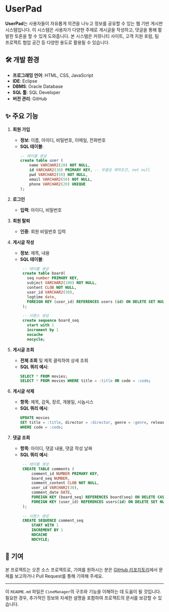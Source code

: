 # UserPad



**UserPad**는 사용자들이 자유롭게 의견을 나누고 정보를 공유할 수 있는 웹 기반 게시판 시스템입니다. 이 시스템은 사용자가 다양한 주제로 게시글을 작성하고, 댓글을 통해 활발한 토론을 할 수 있게 도와줍니다. 본 시스템은 커뮤니티 사이트, 고객 지원 포럼, 팀 프로젝트 협업 공간 등 다양한 용도로 활용될 수 있습니다.

## 🛠️ 개발 환경

- **프로그래밍 언어**: HTML, CSS, JavaScript
- **IDE**: Eclipse
- **DBMS**: Oracle Database
- **SQL 툴**: SQL Developer
- **버전 관리**: GitHub


## ✨ 주요 기능

1. **회원 가입**
   - **정보**: 이름, 아이디, 비밀번호, 이메일, 전화번호
   - **SQL 테이블**:
     ```sql
     -- 테이블 생성
     create table user (
    	 name VARCHAR2(20) NOT NULL,
    	 id VARCHAR2(30) PRIMARY KEY, -- 무결성 제약조건, not null
    	 pwd VARCHAR2(50) NOT NULL,
    	 email VARCHAR2(50) NOT NULL,
    	 phone VARCHAR2(20) UNIQUE
     );
     ```

2. **로그인**
   - **입력**: 아이디, 비밀번호

<!-- 3. **회원 정보 수정**
   - **수정**: 현재 비밀번호와 일치해야 수정 가능 -->

3. **회원 탈퇴**
   - **인증**: 회원 비밀번호 입력

4. **게시글 작성**
   - **정보**: 제목, 내용
   - **SQL 테이블**:
     ```sql
      -- 테이블 생성
      create table board( 
      	seq number PRIMARY KEY,
      	subject VARCHAR2(100) NOT NULL,
      	content CLOB NOT NULL,
      	user_id VARCHAR2(30),
      	logtime date, 
      	FOREIGN KEY (user_id) REFERENCES users (id) ON DELETE SET NULL
      );
       
      -- 시퀀스 생성  
      create sequence board_seq
      	start with 1
      	increment by 1
      	nocache
      	nocycle;
     ```

5. **게시글 조회**
   - **전체 조회** 및 제목 클릭하여 상세 조회
   - **SQL 쿼리 예시**:
     ```sql
     SELECT * FROM movies;
     SELECT * FROM movies WHERE title = :title OR code = :code;
     ```

6. **게시글 삭제**
   - **항목**: 제목, 감독, 장르, 개봉일, 시놉시스
   - **SQL 쿼리 예시**:
     ```sql
     UPDATE movies
     SET title = :title, director = :director, genre = :genre, release_date = :release_date, synopsis = :synopsis
     WHERE code = :code;
     ```

8. **댓글 조회**
   - **항목**: 아이디, 댓글 내용, 댓글 작성 날짜
   - **SQL 쿼리 예시**:
     ```sql
      -- 테이블 생성
      CREATE TABLE comments (
          comment_id NUMBER PRIMARY KEY,
          board_seq NUMBER,
          comment_content CLOB NOT NULL,
          user_id VARCHAR2(30),
          comment_date DATE,
          FOREIGN KEY (board_seq) REFERENCES board(seq) ON DELETE CASCADE,
          FOREIGN KEY (user_id) REFERENCES users(id) ON DELETE SET NULL
      );
      
      -- 시퀀스 생성
      CREATE SEQUENCE comment_seq
          START WITH 1
          INCREMENT BY 1
          NOCACHE
          NOCYCLE;
     ```



## 🤝 기여

본 프로젝트는 오픈 소스 프로젝트로, 기여를 원하시는 분은 [GitHub 리포지토리](https://github.com/your-repo)에서 문제를 보고하거나 Pull Request를 통해 기여해 주세요.

---

이 `README.md` 파일은 `CineManager`의 구조와 기능을 이해하는 데 도움이 될 것입니다. 필요한 경우, 추가적인 정보와 자세한 설명을 포함하여 프로젝트의 문서를 보강할 수 있습니다.

